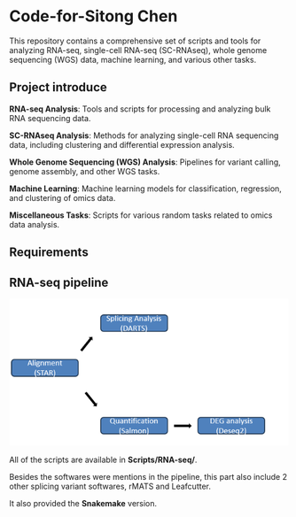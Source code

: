 # Code-for-Sitong Chen
This repository contains a comprehensive set of scripts and tools for analyzing RNA-seq, single-cell RNA-seq (SC-RNAseq), whole genome sequencing (WGS) data, machine learning, and various other tasks.

## Project introduce

**RNA-seq Analysis**: Tools and scripts for processing and analyzing bulk RNA sequencing data.

**SC-RNAseq Analysis**: Methods for analyzing single-cell RNA sequencing data, including clustering and differential expression analysis.

**Whole Genome Sequencing (WGS) Analysis**: Pipelines for variant calling, genome assembly, and other WGS tasks.

**Machine Learning**: Machine learning models for classification, regression, and clustering of omics data.

**Miscellaneous Tasks**: Scripts for various random tasks related to omics data analysis.

## Requirements 




## RNA-seq pipeline
![example output](RNA-pipeline.png)

All of the scripts are available in **Scripts/RNA-seq/**. 

Besides the softwares were mentions in the pipeline, this part also include 2 other splicing variant softwares, rMATS and Leafcutter. 

It also provided the **Snakemake** version. 







